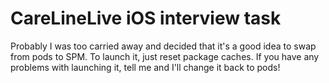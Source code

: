 # CareLineLive iOS interview task

Probably I was too carried away and decided that it's a good idea to swap from pods to SPM. To launch it, just reset package caches. If you have any problems with launching it, tell me and I'll change it back to pods!
